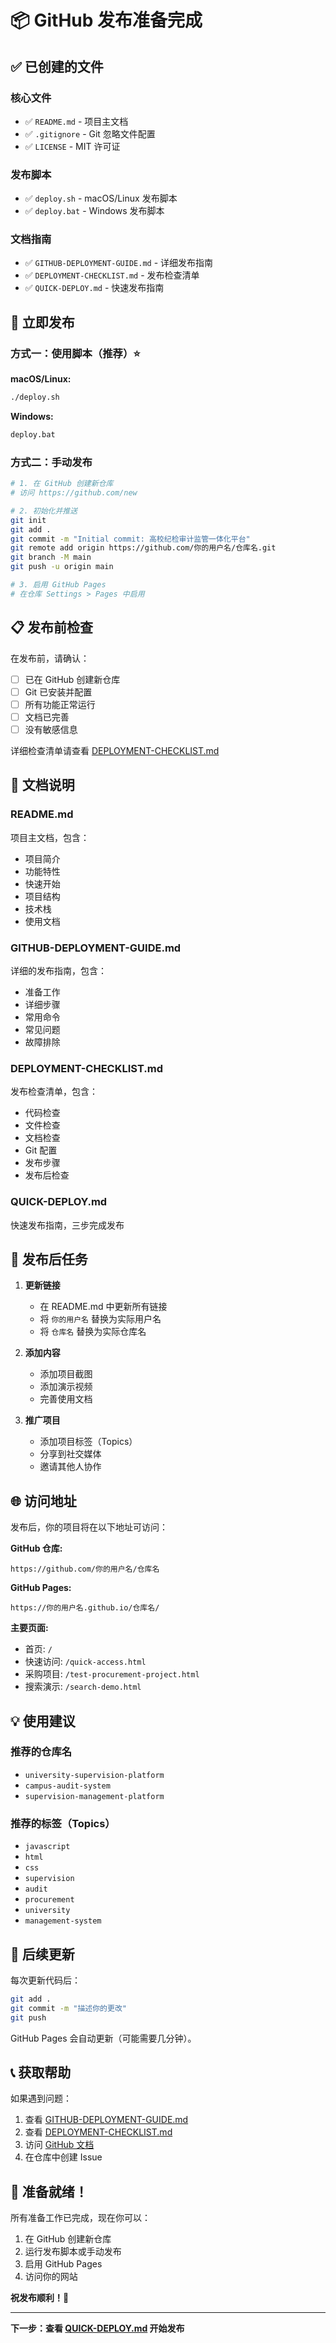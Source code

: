 # 📦 GitHub 发布准备完成

## ✅ 已创建的文件

### 核心文件
- ✅ `README.md` - 项目主文档
- ✅ `.gitignore` - Git 忽略文件配置
- ✅ `LICENSE` - MIT 许可证

### 发布脚本
- ✅ `deploy.sh` - macOS/Linux 发布脚本
- ✅ `deploy.bat` - Windows 发布脚本

### 文档指南
- ✅ `GITHUB-DEPLOYMENT-GUIDE.md` - 详细发布指南
- ✅ `DEPLOYMENT-CHECKLIST.md` - 发布检查清单
- ✅ `QUICK-DEPLOY.md` - 快速发布指南

## 🚀 立即发布

### 方式一：使用脚本（推荐）⭐

**macOS/Linux:**
```bash
./deploy.sh
```

**Windows:**
```bash
deploy.bat
```

### 方式二：手动发布

```bash
# 1. 在 GitHub 创建新仓库
# 访问 https://github.com/new

# 2. 初始化并推送
git init
git add .
git commit -m "Initial commit: 高校纪检审计监管一体化平台"
git remote add origin https://github.com/你的用户名/仓库名.git
git branch -M main
git push -u origin main

# 3. 启用 GitHub Pages
# 在仓库 Settings > Pages 中启用
```

## 📋 发布前检查

在发布前，请确认：

- [ ] 已在 GitHub 创建新仓库
- [ ] Git 已安装并配置
- [ ] 所有功能正常运行
- [ ] 文档已完善
- [ ] 没有敏感信息

详细检查清单请查看 [DEPLOYMENT-CHECKLIST.md](DEPLOYMENT-CHECKLIST.md)

## 📖 文档说明

### README.md
项目主文档，包含：
- 项目简介
- 功能特性
- 快速开始
- 项目结构
- 技术栈
- 使用文档

### GITHUB-DEPLOYMENT-GUIDE.md
详细的发布指南，包含：
- 准备工作
- 详细步骤
- 常用命令
- 常见问题
- 故障排除

### DEPLOYMENT-CHECKLIST.md
发布检查清单，包含：
- 代码检查
- 文件检查
- 文档检查
- Git 配置
- 发布步骤
- 发布后检查

### QUICK-DEPLOY.md
快速发布指南，三步完成发布

## 🎯 发布后任务

1. **更新链接**
   - 在 README.md 中更新所有链接
   - 将 `你的用户名` 替换为实际用户名
   - 将 `仓库名` 替换为实际仓库名

2. **添加内容**
   - 添加项目截图
   - 添加演示视频
   - 完善使用文档

3. **推广项目**
   - 添加项目标签（Topics）
   - 分享到社交媒体
   - 邀请其他人协作

## 🌐 访问地址

发布后，你的项目将在以下地址可访问：

**GitHub 仓库:**
```
https://github.com/你的用户名/仓库名
```

**GitHub Pages:**
```
https://你的用户名.github.io/仓库名/
```

**主要页面:**
- 首页: `/`
- 快速访问: `/quick-access.html`
- 采购项目: `/test-procurement-project.html`
- 搜索演示: `/search-demo.html`

## 💡 使用建议

### 推荐的仓库名
- `university-supervision-platform`
- `campus-audit-system`
- `supervision-management-platform`

### 推荐的标签（Topics）
- `javascript`
- `html`
- `css`
- `supervision`
- `audit`
- `procurement`
- `university`
- `management-system`

## 🔄 后续更新

每次更新代码后：

```bash
git add .
git commit -m "描述你的更改"
git push
```

GitHub Pages 会自动更新（可能需要几分钟）。

## 📞 获取帮助

如果遇到问题：

1. 查看 [GITHUB-DEPLOYMENT-GUIDE.md](GITHUB-DEPLOYMENT-GUIDE.md)
2. 查看 [DEPLOYMENT-CHECKLIST.md](DEPLOYMENT-CHECKLIST.md)
3. 访问 [GitHub 文档](https://docs.github.com)
4. 在仓库中创建 Issue

## 🎉 准备就绪！

所有准备工作已完成，现在你可以：

1. 在 GitHub 创建新仓库
2. 运行发布脚本或手动发布
3. 启用 GitHub Pages
4. 访问你的网站

**祝发布顺利！🚀**

---

**下一步：查看 [QUICK-DEPLOY.md](QUICK-DEPLOY.md) 开始发布**
